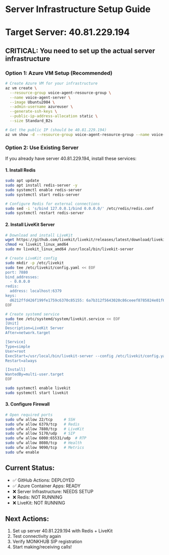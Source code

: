 # Server Infrastructure Setup Guide
# Target Server: 40.81.229.194

## CRITICAL: You need to set up the actual server infrastructure

### Option 1: Azure VM Setup (Recommended)
```bash
# Create Azure VM for your infrastructure
az vm create \
  --resource-group voice-agent-resource-group \
  --name voice-agent-server \
  --image Ubuntu2004 \
  --admin-username azureuser \
  --generate-ssh-keys \
  --public-ip-address-allocation static \
  --size Standard_B2s

# Get the public IP (should be 40.81.229.194)
az vm show -d --resource-group voice-agent-resource-group --name voice-agent-server --query publicIps -o tsv
```

### Option 2: Use Existing Server
If you already have server 40.81.229.194, install these services:

#### 1. Install Redis
```bash
sudo apt update
sudo apt install redis-server -y
sudo systemctl enable redis-server
sudo systemctl start redis-server

# Configure Redis for external connections
sudo sed -i 's/bind 127.0.0.1/bind 0.0.0.0/' /etc/redis/redis.conf
sudo systemctl restart redis-server
```

#### 2. Install LiveKit Server
```bash
# Download and install LiveKit
wget https://github.com/livekit/livekit/releases/latest/download/livekit_linux_amd64
chmod +x livekit_linux_amd64
sudo mv livekit_linux_amd64 /usr/local/bin/livekit-server

# Create LiveKit config
sudo mkdir -p /etc/livekit
sudo tee /etc/livekit/config.yaml << EOF
port: 7880
bind_addresses:
  - 0.0.0.0
redis:
  address: localhost:6379
keys:
  d6212ffd426f199fe1759c6370c85155: 6a7b312f5643020c86ceeef8785824e01f6ab1bd35394db1abf9d62e900ae23e
EOF

# Create systemd service
sudo tee /etc/systemd/system/livekit.service << EOF
[Unit]
Description=LiveKit Server
After=network.target

[Service]
Type=simple
User=root
ExecStart=/usr/local/bin/livekit-server --config /etc/livekit/config.yaml
Restart=always

[Install]
WantedBy=multi-user.target
EOF

sudo systemctl enable livekit
sudo systemctl start livekit
```

#### 3. Configure Firewall
```bash
# Open required ports
sudo ufw allow 22/tcp     # SSH
sudo ufw allow 6379/tcp   # Redis
sudo ufw allow 7880/tcp   # LiveKit
sudo ufw allow 5170/udp   # SIP
sudo ufw allow 6000:65531/udp  # RTP
sudo ufw allow 8080/tcp   # Health
sudo ufw allow 9090/tcp   # Metrics
sudo ufw enable
```

## Current Status:
- ✅ GitHub Actions: DEPLOYED
- ✅ Azure Container Apps: READY
- ❌ Server Infrastructure: NEEDS SETUP
- ❌ Redis: NOT RUNNING
- ❌ LiveKit: NOT RUNNING

## Next Actions:
1. Set up server 40.81.229.194 with Redis + LiveKit
2. Test connectivity again
3. Verify MONKHUB SIP registration
4. Start making/receiving calls!